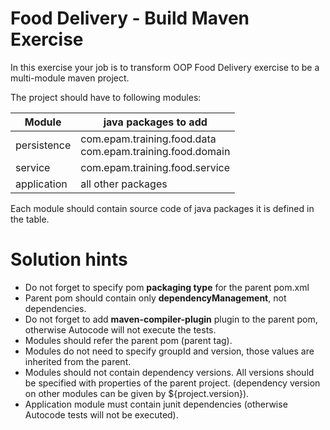# Food Delivery - Build Maven Exercise

In this exercise your job is to transform OOP Food Delivery exercise to be a multi-module maven project.

The project should have to following modules:

| Module | java packages to add                                            |
| -------|-----------------------------------------------------------------|
| persistence | com.epam.training.food.data <br/> com.epam.training.food.domain | 
| service | com.epam.training.food.service                                  |
| application | all other packages                                              |

Each module should contain source code of java packages it is defined in the table.

# Solution hints

- Do not forget to specify pom **packaging type** for the parent pom.xml
- Parent pom should contain only **dependencyManagement**, not dependencies.
- Do not forget to add **maven-compiler-plugin** plugin to the parent pom, otherwise Autocode will not execute the tests.
- Modules should refer the parent pom (parent tag).
- Modules do not need to specify groupId and version, those values are inherited from the parent.
- Modules should not contain dependency versions. All versions should be specified with properties of the parent project. (dependency version on other modules can be given by ${project.version}).
- Application module must contain junit dependencies (otherwise Autocode tests will not be executed).
